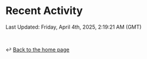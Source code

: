 # Recent Activity

<!--RECENT_ACTIVITY:start-->
<!--RECENT_ACTIVITY:end-->

<!--RECENT_ACTIVITY:last_update-->
Last Updated: Friday, April 4th, 2025, 2:19:21 AM (GMT)
<!--RECENT_ACTIVITY:last_update_end-->

<br>

↩️ [Back to the home page](/README.md)
